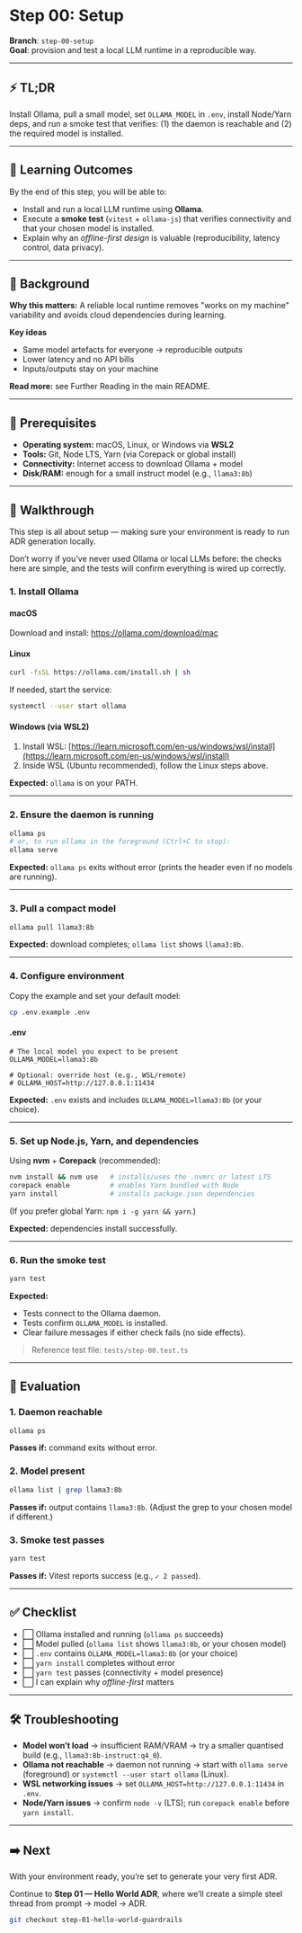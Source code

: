 # Step 00: Setup

**Branch**: `step-00-setup`  
**Goal**: provision and test a local LLM runtime in a reproducible way.

---

## ⚡ TL;DR

Install Ollama, pull a small model, set `OLLAMA_MODEL` in `.env`, install Node/Yarn deps, and run a smoke test that
verifies: (1) the daemon is reachable and (2) the required model is installed.

---

## 🎯 Learning Outcomes

By the end of this step, you will be able to:

- Install and run a local LLM runtime using **Ollama**.
- Execute a **smoke test** (`vitest` + `ollama-js`) that verifies connectivity and that your chosen model is installed.
- Explain why an _offline-first design_ is valuable (reproducibility, latency control, data privacy).

---

## 🧠 Background

**Why this matters:** A reliable local runtime removes "works on my machine" variability and avoids cloud dependencies
during learning.

**Key ideas**

- Same model artefacts for everyone → reproducible outputs
- Lower latency and no API bills
- Inputs/outputs stay on your machine

**Read more:** see Further Reading in the main README.

---

## 🔑 Prerequisites

- **Operating system:** macOS, Linux, or Windows via **WSL2**
- **Tools:** Git, Node LTS, Yarn (via Corepack or global install)
- **Connectivity:** Internet access to download Ollama + model
- **Disk/RAM:** enough for a small instruct model (e.g., `llama3:8b`)

---

## 🧭 Walkthrough

This step is all about setup — making sure your environment is ready to run ADR generation locally.

Don’t worry if you’ve never used Ollama or local LLMs before: the checks here are simple, and the tests will confirm
everything is wired up correctly.

### 1. Install Ollama

#### macOS

Download and install: https://ollama.com/download/mac

#### Linux

```bash
curl -fsSL https://ollama.com/install.sh | sh
```

If needed, start the service:

```bash
systemctl --user start ollama
```

#### Windows (via WSL2)

1. Install WSL:
   [https://learn.microsoft.com/en-us/windows/wsl/install](https://learn.microsoft.com/en-us/windows/wsl/install)
2. Inside WSL (Ubuntu recommended), follow the Linux steps above.

**Expected:** `ollama` is on your PATH.

---

### 2. Ensure the daemon is running

```bash
ollama ps
# or, to run ollama in the foreground (Ctrl+C to stop):
ollama serve
```

**Expected:** `ollama ps` exits without error (prints the header even if no models are running).

---

### 3. Pull a compact model

```bash
ollama pull llama3:8b
```

**Expected:** download completes; `ollama list` shows `llama3:8b`.

---

### 4. Configure environment

Copy the example and set your default model:

```bash
cp .env.example .env
```

#### .env

```env
# The local model you expect to be present
OLLAMA_MODEL=llama3:8b

# Optional: override host (e.g., WSL/remote)
# OLLAMA_HOST=http://127.0.0.1:11434
```

**Expected:** `.env` exists and includes `OLLAMA_MODEL=llama3:8b` (or your choice).

---

### 5. Set up Node.js, Yarn, and dependencies

Using **nvm** + **Corepack** (recommended):

```bash
nvm install && nvm use   # installs/uses the .nvmrc or latest LTS
corepack enable          # enables Yarn bundled with Node
yarn install             # installs package.json dependencies
```

(If you prefer global Yarn: `npm i -g yarn && yarn`.)

**Expected:** dependencies install successfully.

---

### 6. Run the smoke test

```bash
yarn test
```

**Expected:**

- Tests connect to the Ollama daemon.
- Tests confirm `OLLAMA_MODEL` is installed.
- Clear failure messages if either check fails (no side effects).

> Reference test file: `tests/step-00.test.ts`

---

## 🧪 Evaluation

### 1. Daemon reachable

```bash
ollama ps
```

**Passes if:** command exits without error.

### 2. Model present

```bash
ollama list | grep llama3:8b
```

**Passes if:** output contains `llama3:8b`. (Adjust the grep to your chosen model if different.)

### 3. Smoke test passes

```bash
yarn test
```

**Passes if:** Vitest reports success (e.g., `✓ 2 passed`).

---

## ✅ Checklist

- ⬜ Ollama installed and running (`ollama ps` succeeds)
- ⬜ Model pulled (`ollama list` shows `llama3:8b`, or your chosen model)
- ⬜ `.env` contains `OLLAMA_MODEL=llama3:8b` (or your choice)
- ⬜ `yarn install` completes without error
- ⬜ `yarn test` passes (connectivity + model presence)
- ⬜ I can explain why _offline-first_ matters

---

## 🛠️ Troubleshooting

- **Model won’t load** → insufficient RAM/VRAM → try a smaller quantised build (e.g., `llama3:8b-instruct:q4_0`).
- **Ollama not reachable** → daemon not running → start with `ollama serve` (foreground) or
  `systemctl --user start ollama` (Linux).
- **WSL networking issues** → set `OLLAMA_HOST=http://127.0.0.1:11434` in `.env`.
- **Node/Yarn issues** → confirm `node -v` (LTS); run `corepack enable` before `yarn install`.

---

## ➡️ Next

With your environment ready, you’re set to generate your very first ADR.

Continue to **Step 01 — Hello World ADR**, where we’ll create a simple steel thread from prompt → model → ADR.

```bash
git checkout step-01-hello-world-guardrails
```

